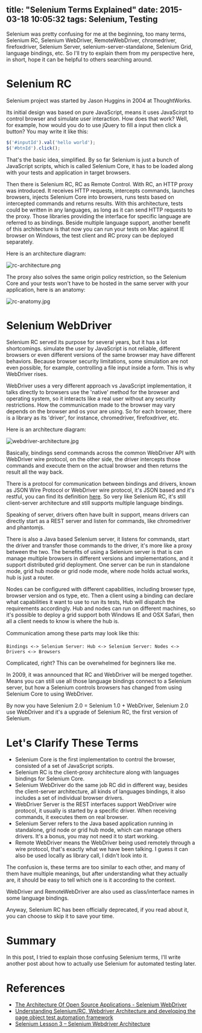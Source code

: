title: "Selenium Terms Explained"
date: 2015-03-18 10:05:32
tags: Selenium, Testing
---

Selenium was pretty confusing for me at the beginning, too many terms, Selenium RC, Selenium WebDriver, RemoteWebDriver, chromedriver, firefoxdriver, Selenium Server, selenium-server-standalone, Selenium Grid, language bindings, etc. So I'll try to explain them from my perspective here, in short, hope it can be helpful to others searching around.

# Selenium RC

Selenium project was started by Jason Huggins in 2004 at ThoughtWorks. 

Its initial design was based on pure JavaScript, means it uses JavaScirpt to control browser and simulate user interaction. How does that work? Well, for example, how would you do to use jQuery to fill a input then click a button? You may write it like this:

```js
$('#inputId').val('hello world');
$('#btnId').click();
```

That's the basic idea, simplified. By so far Selenium is just a bunch of JavaScript scripts, which is called Selenium Core, it has to be loaded along with your tests and application in target browsers.

Then there is Selenium RC, RC as Remote Control. With RC, an HTTP proxy was introduced. It receives HTTP requests, intercepts commands, launches browsers, injects Selenium Core into browsers, runs tests based on intercepted commands and returns results. With this architecture, tests could be written in any languages, as long as it can send HTTP requests to the proxy. Those libraries providing the interface for specific language are referred to as bindings. Beside multiple language support, another benefit of this architecture is that now you can run your tests on Mac against IE browser on Windows, the test client and RC proxy can be deployed separately.

Here is an architecture diagram:

![rc-architecture.png](/images/selenium-terms-explained/rc-architecture.png)

The proxy also solves the same origin policy restriction, so the Selenium Core and your tests won't have to be hosted in the same server with your application, here is an anatomy:

![rc-anatomy.jpg](/images/selenium-terms-explained/rc-anatomy.jpg)

# Selenium WebDriver

Selenium RC served its purpose for several years, but it has a lot shortcomings. simulate the user by JavaScript is not reliable, different browsers or even different versions of the same browser may have different behaviors. Because browser security limitations, some simulation are not even possible, for example, controlling a file input inside a form. This is why WebDriver rises.

WebDriver uses a very different approach vs JavaScript implementation, it talks directly to browsers use the 'native' method for the browser and operating system, so it interacts like a real user without any security restrictions. How the communication made to the browser may vary depends on the browser and os your are using. So for each browser, there is a library as its 'driver', for instance, chromedriver, firefoxdriver, etc.

Here is an architecture diagram:

![webdriver-architecture.jpg](/images/selenium-terms-explained/webdriver-architecture.jpg)

Basically, bindings send commands across the common WebDriver API with WebDriver wire protocol, on the other side, the driver intercepts those commands and execute them on the actual browser and then returns the result all the way back. 

There is a protocol for communication between bindings and drivers, known as JSON Wire Protocol or WebDriver wire protocol, it's JSON based and it's restful, you can find its definition [here](https://code.google.com/p/selenium/wiki/JsonWireProtocol). So very like Selenium RC, it's still client-server architecture and still supports multiple language bindings.

Speaking of server, drivers often have built in support, means drivers can directly start as a REST server and listen for commands, like chromedriver and phantomjs. 

There is also a Java based Selenium server, it listens for commands, start the driver and transfer those commands to the driver, it's more like a proxy between the two. The benefits of using a Selenium server is that is can manage multiple browsers in different versions and implementations, and it support distributed grid deployment. One server can be run in standalone mode, grid hub mode or grid node mode, where node holds actual works, hub is just a router. 

Nodes can be configured with different capabilities, including browser type, browser version and os type, etc. Then a client using a binding can declare what capabilities it want to use to run its tests, Hub will dispatch the requirements accordingly. Hub and nodes can run on different machines, so it's possible to deploy a grid support both Windows IE and OSX Safari, then all a client needs to know is where the hub is.

Communication among these parts may look like this:

```
Bindings <-> Selenium Server: Hub <-> Selenium Server: Nodes <-> Drivers <-> Browsers
```

Complicated, right? This can be overwhelmed for beginners like me.
 
In 2009, it was announced that RC and WebDriver will be merged together. Means you can still use all those language bindings connect to a Selenium server, but how a Selenium controls browsers has changed from using Selenium Core to using WebDriver.

By now you have Selenium 2.0 = Selenium 1.0 + WebDriver, Selenium 2.0 use WebDriver and it's a upgrade of Selenium RC, the first version of Selenium.

# Let's Clarify These Terms

- Selenium Core is the first implementation to control the browser, consisted of a set of JavaScript scripts.
- Selenium RC is the client-proxy architecture along with languages bindings for Selenium Core.
- Selenium WebDriver do the same job RC did in different way, besides the client-server architecture, all kinds of languages bindings, it also includes a set of individual browser drivers.
- WebDriver Server is the REST interfaces support WebDriver wire protocol, it usually is started by a specific driver. When receiving commands, it executes them on real browser.
- Selenium Server refers to the Java based application running in standalone, grid node or grid hub mode, which can manage others drivers. It's a bonus, you may not need it to start working.
- Remote WebDriver means the WebDriver being used remotely through a wire protocol, that's exactly what we have been talking. I guess it can also be used locally as library call, I didn't look into it. 

The confusion is, these terms are too similar to each other, and many of them have multiple meanings, but after understanding what they actually are, it should be easy to tell which one is it according to the context.

WebDriver and RemoteWebDriver are also used as class/interface names in some language bindings.

Anyway, Selenium RC has been officially deprecated, if you read about it, you can choose to skip it to save your time.

# Summary

In this post, I tried to explain those confusing Selenium terms, I'll write another post about how to actually use Selenium for automated testing later.

# References

- [The Architecture Of Open Source Applications - Selenium WebDriver](http://www.aosabook.org/en/selenium.html)
- [Understanding Selenium/RC, Webdriver Architecture and developing the page object test automation framework
](http://www.slideshare.net/AtirekGupta/selenium-workshop-34820044)
- [Selenium Lesson 3 – Selenium Webdriver Architecture](http://qeworks.com/selenium-webdriver-architecture/)
